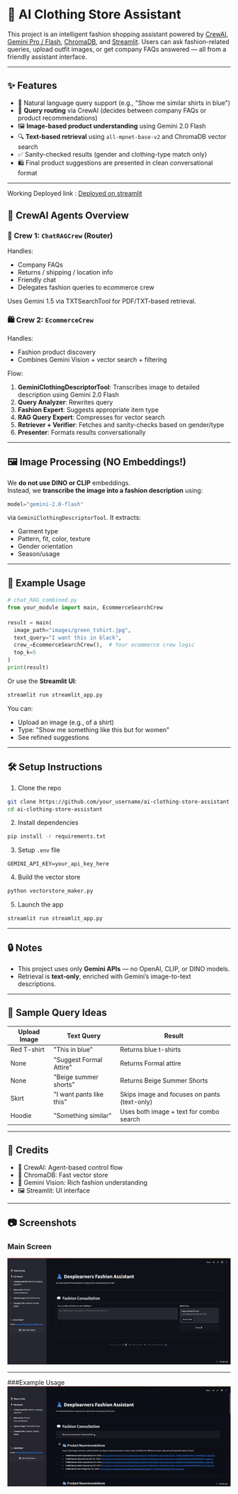 # 👕 AI Clothing Store Assistant

This project is an intelligent fashion shopping assistant powered by [CrewAI](https://docs.crewai.com), [Gemini Pro / Flash](https://ai.google.dev/gemini-api/docs/overview), [ChromaDB](https://www.trychroma.com/), and [Streamlit](https://streamlit.io/). Users can ask fashion-related queries, upload outfit images, or get company FAQs answered — all from a friendly assistant interface.

---

## ✨ Features

- 💬 Natural language query support (e.g., "Show me similar shirts in blue")
- 🧠 **Query routing** via CrewAI (decides between company FAQs or product recommendations)
- 🖼️ **Image-based product understanding** using Gemini 2.0 Flash
- 🔍 **Text-based retrieval** using `all-mpnet-base-v2` and ChromaDB vector search
- ✅ Sanity-checked results (gender and clothing-type match only)
- 🛍️ Final product suggestions are presented in clean conversational format

---

Working Deployed link : [Deployed on streamlit](https://ai-clothing-assistant-imb4hcwifbmswfcfr6cvwf.streamlit.app/)

## 🧠 CrewAI Agents Overview

### 📌 Crew 1: `ChatRAGCrew` (Router)
Handles:
- Company FAQs
- Returns / shipping / location info
- Friendly chat
- Delegates fashion queries to ecommerce crew

Uses Gemini 1.5 via TXTSearchTool for PDF/TXT-based retrieval.

### 🛍️ Crew 2: `EcommerceCrew`
Handles:
- Fashion product discovery
- Combines Gemini Vision + vector search + filtering

Flow:
1. **GeminiClothingDescriptorTool**: Transcribes image to detailed description using Gemini 2.0 Flash
2. **Query Analyzer**: Rewrites query
3. **Fashion Expert**: Suggests appropriate item type
4. **RAG Query Expert**: Compresses for vector search
5. **Retriever + Verifier**: Fetches and sanity-checks based on gender/type
6. **Presenter**: Formats results conversationally

---

## 🖼️ Image Processing (NO Embeddings!)

We **do not use DINO or CLIP** embeddings.  
Instead, we **transcribe the image into a fashion description** using:

```python
model="gemini-2.0-flash"
```

via `GeminiClothingDescriptorTool`. It extracts:
- Garment type
- Pattern, fit, color, texture
- Gender orientation
- Season/usage

---

## 🧪 Example Usage

```python
# chat_RAG_combined.py
from your_module import main, EcommerceSearchCrew

result = main(
  image_path="images/green_tshirt.jpg",
  text_query="I want this in black",
  crew_=EcommerceSearchCrew(),  # Your ecommerce crew logic
  top_k=5
)
print(result)
```

Or use the **Streamlit UI**:

```bash
streamlit run streamlit_app.py
```

You can:
- Upload an image (e.g., of a shirt)
- Type: "Show me something like this but for women"
- See refined suggestions

---

## 🛠️ Setup Instructions

1. Clone the repo

```bash
git clone https://github.com/your_username/ai-clothing-store-assistant.git
cd ai-clothing-store-assistant
```

2. Install dependencies

```bash
pip install -r requirements.txt
```

3. Setup `.env` file

```env
GEMINI_API_KEY=your_api_key_here
```

4. Build the vector store

```bash
python vectorstore_maker.py
```

5. Launch the app

```bash
streamlit run streamlit_app.py
```

---

## 🔒 Notes

- This project uses only **Gemini APIs** — no OpenAI, CLIP, or DINO models.
- Retrieval is **text-only**, enriched with Gemini’s image-to-text descriptions.

---

## 📌 Sample Query Ideas

| Upload Image | Text Query                 | Result                                           |
|--------------|----------------------------|--------------------------------------------------|
| Red T-shirt  | "This in blue"             | Returns blue t-shirts                           |
| None         | "Suggest Formal Attire"    | Returns Formal attire                           |
| None         | "Beige summer shorts"      | Returns Beige Summer Shorts                     |
| Skirt        | "I want pants like this"   | Skips image and focuses on pants (text-only)    |
| Hoodie       | "Something similar"        | Uses both image + text for combo search         |

---

## 🤝 Credits

- 🧠 CrewAI: Agent-based control flow
- 🔎 ChromaDB: Fast vector store
- 🌈 Gemini Vision: Rich fashion understanding
- 🖼️ Streamlit: UI interface

---

## 📷 Screenshots


### Main Screen
![Main Screen](https://github.com/badri-2004/AI-Clothing-Assistant/blob/main/Screenshot%202025-06-10%20184934.png)

---


###Example Usage
![Example Usage](https://github.com/badri-2004/AI-Clothing-Assistant/blob/main/screen-capture2-ezgif.com-optimize.gif)

